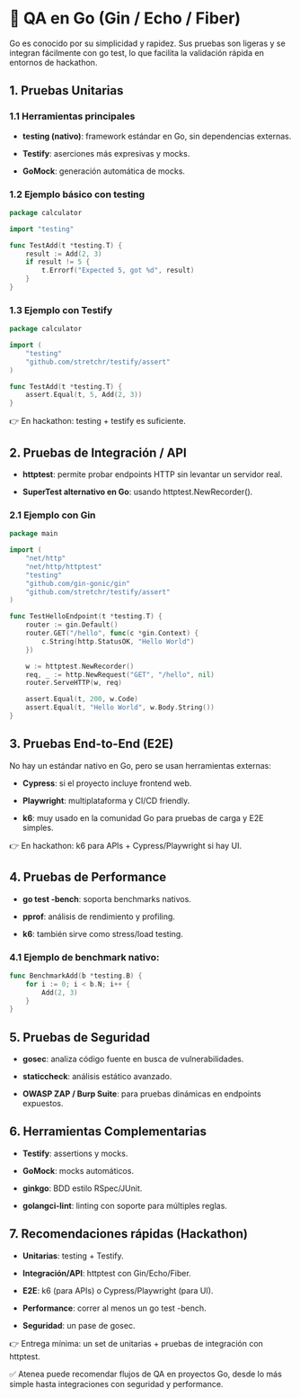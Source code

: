 # 🐹 QA en Go (Gin / Echo / Fiber)

Go es conocido por su simplicidad y rapidez. Sus pruebas son ligeras y se integran fácilmente con go test, lo que facilita la validación rápida en entornos de hackathon.

## 1. Pruebas Unitarias

### 1.1 Herramientas principales

- **testing (nativo)**: framework estándar en Go, sin dependencias externas.

- **Testify**: aserciones más expresivas y mocks.

- **GoMock**: generación automática de mocks.

### 1.2 Ejemplo básico con testing

````go
package calculator

import "testing"

func TestAdd(t *testing.T) {
    result := Add(2, 3)
    if result != 5 {
        t.Errorf("Expected 5, got %d", result)
    }
}
````

### 1.3 Ejemplo con Testify

````go
package calculator

import (
    "testing"
    "github.com/stretchr/testify/assert"
)

func TestAdd(t *testing.T) {
    assert.Equal(t, 5, Add(2, 3))
}
````

👉 En hackathon: testing + testify es suficiente.

## 2. Pruebas de Integración / API

- **httptest**: permite probar endpoints HTTP sin levantar un servidor real.

- **SuperTest alternativo en Go**: usando httptest.NewRecorder().

### 2.1 Ejemplo con Gin

````go
package main

import (
    "net/http"
    "net/http/httptest"
    "testing"
    "github.com/gin-gonic/gin"
    "github.com/stretchr/testify/assert"
)

func TestHelloEndpoint(t *testing.T) {
    router := gin.Default()
    router.GET("/hello", func(c *gin.Context) {
        c.String(http.StatusOK, "Hello World")
    })

    w := httptest.NewRecorder()
    req, _ := http.NewRequest("GET", "/hello", nil)
    router.ServeHTTP(w, req)

    assert.Equal(t, 200, w.Code)
    assert.Equal(t, "Hello World", w.Body.String())
}
````

## 3. Pruebas End-to-End (E2E)

No hay un estándar nativo en Go, pero se usan herramientas externas:

- **Cypress**: si el proyecto incluye frontend web.

- **Playwright**: multiplataforma y CI/CD friendly.

- **k6**: muy usado en la comunidad Go para pruebas de carga y E2E simples.

👉 En hackathon: k6 para APIs + Cypress/Playwright si hay UI.

## 4. Pruebas de Performance

- **go test -bench**: soporta benchmarks nativos.

- **pprof**: análisis de rendimiento y profiling.

- **k6**: también sirve como stress/load testing.

### 4.1 Ejemplo de benchmark nativo:

````go
func BenchmarkAdd(b *testing.B) {
    for i := 0; i < b.N; i++ {
        Add(2, 3)
    }
}
````

## 5. Pruebas de Seguridad

- **gosec**: analiza código fuente en busca de vulnerabilidades.

- **staticcheck**: análisis estático avanzado.

- **OWASP ZAP / Burp Suite**: para pruebas dinámicas en endpoints expuestos.

## 6. Herramientas Complementarias

- **Testify**: assertions y mocks.

- **GoMock**: mocks automáticos.

- **ginkgo**: BDD estilo RSpec/JUnit.

- **golangci-lint**: linting con soporte para múltiples reglas.

## 7. Recomendaciones rápidas (Hackathon)

- **Unitarias**: testing + Testify.

- **Integración/API**: httptest con Gin/Echo/Fiber.

- **E2E**: k6 (para APIs) o Cypress/Playwright (para UI).

- **Performance**: correr al menos un go test -bench.

- **Seguridad**: un pase de gosec.

👉 Entrega mínima: un set de unitarias + pruebas de integración con httptest.

✅ Atenea puede recomendar flujos de QA en proyectos Go, desde lo más simple hasta integraciones con seguridad y performance.